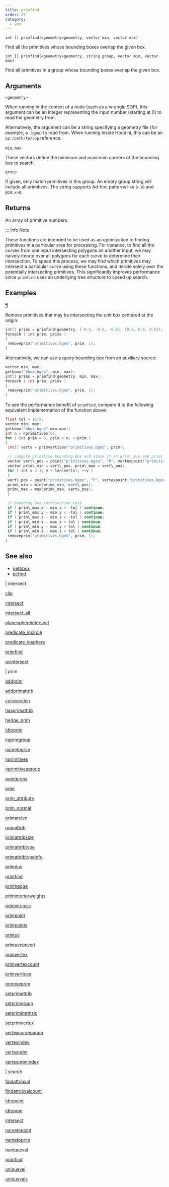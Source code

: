 ```yaml
---
title: primfind
order: 27
category:
  - vex
---
```


`int [] primfind(<geometry>geometry, vector min, vector max)`

Find all the primitives whose bounding boxes overlap the given box.

`int [] primfind(<geometry>geometry, string group, vector min, vector max)`

Find all primitives in a group whose bounding boxes overlap the given box.

## Arguments

`<geometry>`

When running in the context of a node (such as a wrangle SOP), this argument can be an integer representing the input number (starting at 0) to read the geometry from.

Alternatively, the argument can be a string specifying a geometry file (for example, a `.bgeo`) to read from. When running inside Houdini, this can be an `op:/path/to/sop` reference.

`min`, `max`

These vectors define the minimum and maximum corners of the bounding box to search.

`group`

If given, only match primitives in this group.
An empty group string will include all primitives.
The string supports Ad-hoc patterns like `0-10` and `@Cd.x>0`.

## Returns

An array of primitive numbers.

::: info Note

These functions are intended to be used as an optimization to finding primitives
in a particular area for processing. For instance, to find all the curves
from one input intersecting polygons on another input, we may naively iterate
over all polygons for each curve to determine their intersection. To speed this
process, we may find which primitives may intersect a particular curve using
these functions, and iterate solely over the potentially intersecting
primitives. This significantly improves performance since `primfind` uses an
underlying tree structure to speed up search.

## Examples

[¶](#examples)

Remove primitives that may be intersecting the unit box centered at the origin:

```c
int[] prims = primfind(geometry, {-0.5, -0.5, -0.5}, {0.5, 0.5, 0.5});
foreach ( int prim; prims )
{
 removeprim("primitives.bgeo", prim, 1);
}

```

Alternatively, we can use a query bounding box from an auxiliary source:

```c
vector min, max;
getbbox("bbox.bgeo", min, max);
int[] prims = primfind(geometry, min, max);
foreach ( int prim; prims )
{
 removeprim("primitives.bgeo", prim, 1);
}

```

To see the performance benefit of `primfind`, compare it to the following equivalent
implementation of the function above:

```c
float tol = 1e-5;
vector min, max;
getbbox("bbox.bgeo",min,max);
int n = nprimitives(0);
for ( int prim = 0; prim < n; ++prim )
{
 int[] verts = primvertices("primitives.bgeo", prim);

 // compute primitive bounding box and store it in prim\_min and prim\_max
 vector vert\_pos = point("primitives.bgeo", "P", vertexpoint("primitives.bgeo", verts[0]));
 vector prim\_min = vert\_pos, prim\_max = vert\_pos;
 for ( int v = 1; v < len(verts); ++v )
 {
 vert\_pos = point("primitives.bgeo", "P", vertexpoint("primitives.bgeo", verts[v]));
 prim\_min = min(prim\_min, vert\_pos);
 prim\_max = max(prim\_max, vert\_pos);
 }

 // bounding box intersection test
 if ( prim\_max.x - min.x < -tol ) continue;
 if ( prim\_max.y - min.y < -tol ) continue;
 if ( prim\_max.z - min.z < -tol ) continue;
 if ( prim\_min.x - max.x > tol ) continue;
 if ( prim\_min.y - max.y > tol ) continue;
 if ( prim\_min.z - max.z > tol ) continue;
 removeprim("primitives.bgeo", prim, 1);
}

```



## See also

- [getbbox](getbbox.html)
- [pcfind](pcfind.html)

|
intersect

[clip](clip.html)

[intersect](intersect.html)

[intersect_all](intersect_all.html)

[planesphereintersect](planesphereintersect.html)

[predicate_incircle](predicate_incircle.html)

[predicate_insphere](predicate_insphere.html)

[primfind](primfind.html)

[uvintersect](uvintersect.html)

|
prim

[addprim](addprim.html)

[addprimattrib](addprimattrib.html)

[curvearclen](curvearclen.html)

[hasprimattrib](hasprimattrib.html)

[hedge_prim](hedge_prim.html)

[idtoprim](idtoprim.html)

[inprimgroup](inprimgroup.html)

[nametoprim](nametoprim.html)

[nprimitives](nprimitives.html)

[nprimitivesgroup](nprimitivesgroup.html)

[pointprims](pointprims.html)

[prim](prim.html)

[prim_attribute](prim_attribute.html)

[prim_normal](prim_normal.html)

[primarclen](primarclen.html)

[primattrib](primattrib.html)

[primattribsize](primattribsize.html)

[primattribtype](primattribtype.html)

[primattribtypeinfo](primattribtypeinfo.html)

[primduv](primduv.html)

[primfind](primfind.html)

[primhedge](primhedge.html)

[priminteriorweights](priminteriorweights.html)

[primintrinsic](primintrinsic.html)

[primpoint](primpoint.html)

[primpoints](primpoints.html)

[primuv](primuv.html)

[primuvconvert](primuvconvert.html)

[primvertex](primvertex.html)

[primvertexcount](primvertexcount.html)

[primvertices](primvertices.html)

[removeprim](removeprim.html)

[setprimattrib](setprimattrib.html)

[setprimgroup](setprimgroup.html)

[setprimintrinsic](setprimintrinsic.html)

[setprimvertex](setprimvertex.html)

[vertexcurveparam](vertexcurveparam.html)

[vertexindex](vertexindex.html)

[vertexprim](vertexprim.html)

[vertexprimindex](vertexprimindex.html)

|
search

[findattribval](findattribval.html)

[findattribvalcount](findattribvalcount.html)

[idtopoint](idtopoint.html)

[idtoprim](idtoprim.html)

[intersect](intersect.html)

[nametopoint](nametopoint.html)

[nametoprim](nametoprim.html)

[nuniqueval](nuniqueval.html)

[primfind](primfind.html)

[uniqueval](uniqueval.html)

[uniquevals](uniquevals.html)
